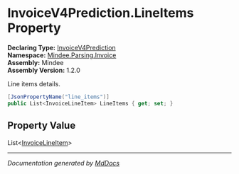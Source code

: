 ﻿<!--  
  <auto-generated>   
    The contents of this file were generated by a tool.  
    Changes to this file may be list if the file is regenerated  
  </auto-generated>   
-->

# InvoiceV4Prediction.LineItems Property

**Declaring Type:** [InvoiceV4Prediction](../index.md)  
**Namespace:** [Mindee.Parsing.Invoice](../../index.md)  
**Assembly:** Mindee  
**Assembly Version:** 1.2.0

Line items details.

```csharp
[JsonPropertyName("line_items")]
public List<InvoiceLineItem> LineItems { get; set; }
```

## Property Value

List\<[InvoiceLineItem](../../InvoiceLineItem/index.md)\>

___

*Documentation generated by [MdDocs](https://github.com/ap0llo/mddocs)*
